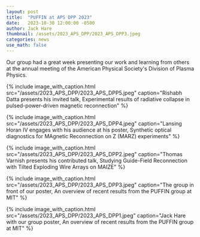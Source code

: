 ```yaml
---
layout: post
title:  "PUFFIN at APS DPP 2023"
date:   2023-10-30 12:00:00 -0500
author: Jack Hare
thumbnail: /assets/2023_APS_DPP/2023_APS_DPP3.jpeg
categories: news
use_math: false
---
```


Our group had a great week presenting our work and learning from others at the annual meeting of the American Physical Society's Division of Plasma Physics.

{% include image_with_caption.html 
    src="/assets/2023_APS_DPP/2023_APS_DPP5.jpeg"
    caption="Rishabh Datta presents his invited talk, Experimental results of radiative collapse in pulsed-power-driven magnetic reconnection"
%}	

{% include image_with_caption.html 
    src="/assets/2023_APS_DPP/2023_APS_DPP4.jpeg"
    caption="Lansing Horan IV engages with his audience at his poster, Synthetic optical diagnostics for MAgnetic Reconnection on Z (MARZ) experiments"
%}	

{% include image_with_caption.html 
    src="/assets/2023_APS_DPP/2023_APS_DPP2.jpeg"
    caption="Thomas Varnish presents his contributed talk, Studying Guide-Field Reconnection with Tilted Exploding Wire Arrays on MAIZE"
%}	

{% include image_with_caption.html 
    src="/assets/2023_APS_DPP/2023_APS_DPP3.jpeg"
    caption="The group in front of our poster, An overview of recent results from the PUFFIN group at MIT"
%}	

{% include image_with_caption.html 
    src="/assets/2023_APS_DPP/2023_APS_DPP1.jpeg"
    caption="Jack Hare with our group poster, An overview of recent results from the PUFFIN group at MIT"
%}	